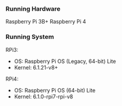 ### Running Hardware

Raspberry Pi 3B+
Raspberry Pi 4

### Running System
RPi3:
* OS: Raspberry Pi OS (Legacy, 64-bit) Lite
* Kernel: 6.1.21-v8+

RPi4:
* OS: Raspberry Pi OS (64-bit) Lite
* Kernel: 6.1.0-rpi7-rpi-v8
